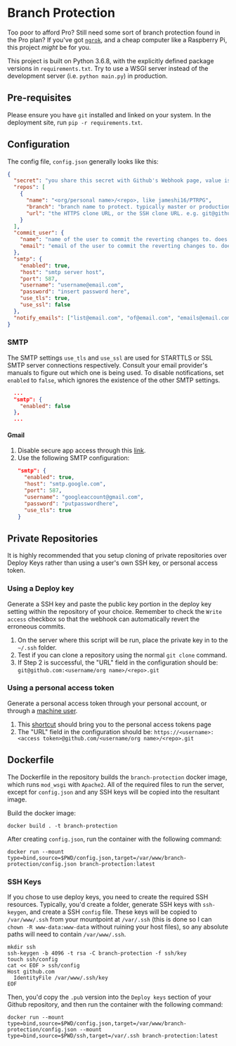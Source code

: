 # Branch Protection

Too poor to afford Pro? Still need some sort of branch protection found in the Pro plan? If you've got [`ngrok`](https://ngrok.com/), and a cheap computer like a Raspberry Pi, this project _might_ be for you.

This project is built on Python 3.6.8, with the explicitly defined package versions in `requirements.txt`. Try to use a WSGI server instead of the development server (i.e. `python main.py`) in production.

## Pre-requisites

Please ensure you have `git` installed and linked on your system. In the deployment site, run `pip -r requirements.txt`.

## Configuration

The config file, `config.json` generally looks like this:
```json
{
  "secret": "you share this secret with Github's Webhook page, value is whatever you want",
  "repos": [
    {
      "name": "<org/personal name>/<repo>, like jameshi16/PTRPG",
      "branch": "branch name to protect. typically master or production or release",
      "url": "the HTTPS clone URL, or the SSH clone URL. e.g. git@github.com:jameshi16/PTRPG",
    }
  ],
  "commit_user": {
    "name": "name of the user to commit the reverting changes to. does not have to be a real user",
    "email": "email of the user to commit the reverting changes to. does not have to be a real email"
  },
  "smtp": {
    "enabled": true,
    "host": "smtp server host",
    "port": 587,
    "username": "username@email.com",
    "password": "insert password here",
    "use_tls": true,
    "use_ssl": false
  },
  "notify_emails": ["list@email.com", "of@email.com", "emails@email.com", "to@email.com", "notify@email.com"]
}
```

### SMTP

The SMTP settings `use_tls` and `use_ssl` are used for STARTTLS or SSL SMTP server connections respectively. Consult your email provider's manuals to figure out which one is being used. To disable notifications, set `enabled` to `false`, which ignores the existence of the other SMTP settings.

```json
  ...
  "smtp": {
    "enabled": false
  },
  ...
```

#### Gmail

1. Disable secure app access through this [link](https://myaccount.google.com/lesssecureapps).
2. Use the following SMTP configuration:
    ```json
    "smtp": {
      "enabled": true,
      "host": "smtp.google.com",
      "port": 587,
      "username": "googleaccount@gmail.com",
      "password": "putpasswordhere",
      "use_tls": true
    }
    ```

## Private Repositories

It is highly recommended that you setup cloning of private repositories over Deploy Keys rather than using a user's own SSH key, or personal access token.

### Using a Deploy key

Generate a SSH key and paste the public key portion in the deploy key setting within the repository of your choice. Remember to check the `Write access` checkbox so that the webhook can automatically revert the erroneous commits.

1. On the server where this script will be run, place the private key in to the `~/.ssh` folder.
2. Test if you can clone a repository using the normal `git clone` command.
3. If Step 2 is successful, the "URL" field in the configuration should be: `git@github.com:<username/org name>/<repo>.git`

### Using a personal access token

Generate a personal access token through your personal account, or through a [machine user](https://developer.github.com/v3/guides/managing-deploy-keys/#deploy-keys).

1. This [shortcut](https://github.com/settings/tokens) should bring you to the personal access tokens page
2. The "URL" field in the configuration should be: `https://<username>:<access token>@github.com/<username/org name>/<repo>.git` 

## Dockerfile

The Dockerfile in the repository builds the `branch-protection` docker image, which runs `mod_wsgi` with `Apache2`. All of the required files to run the server, except for `config.json` and any SSH keys will be copied into the resultant image.

Build the docker image:
```
docker build . -t branch-protection
```

After creating `config.json`, run the container with the following command:
```
docker run --mount type=bind,source=$PWD/config.json,target=/var/www/branch-protection/config.json branch-protection:latest
```

### SSH Keys

If you chose to use deploy keys, you need to create the required SSH resources. Typically, you'd create a folder, generate SSH keys with `ssh-keygen`, and create a SSH `config` file. These keys will be copied to `/var/www/.ssh` from your mountpoint at `/var/.ssh` (this is done so I can `chown -R www-data:www-data` without ruining your host files), so any absolute paths will need to contain `/var/www/.ssh`.

```
mkdir ssh
ssh-keygen -b 4096 -t rsa -C branch-protection -f ssh/key
touch ssh/config
cat << EOF > ssh/config
Host github.com
  IdentityFile /var/www/.ssh/key
EOF
```

Then, you'd copy the `.pub` version into the `Deploy keys` section of your Github repository, and then run the container with the following command:
```
docker run --mount type=bind,source=$PWD/config.json,target=/var/www/branch-protection/config.json --mount type=bind,source=$PWD/ssh,target=/var/.ssh branch-protection:latest
```
